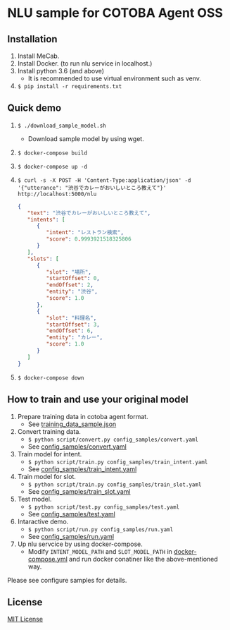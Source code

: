 # NLU sample for COTOBA Agent OSS

## Installation

1. Install MeCab.
1. Install Docker. (to run nlu service in localhost.)
1. Install python 3.6 (and above)
   - It is recommended to use virtual environment such as venv.
1. `$ pip install -r requirements.txt`

## Quick demo

1. `$ ./download_sample_model.sh`
   - Download sample model by using wget.
1. `$ docker-compose build`
1. `$ docker-compose up -d`
1. `$ curl -s -X POST -H 'Content-Type:application/json' -d '{"utterance": "渋谷でカレーがおいしいところ教えて"}' http://localhost:5000/nlu`

   ```json
   {
      "text": "渋谷でカレーがおいしいところ教えて",
      "intents": [
         {
            "intent": "レストラン検索",
            "score": 0.9993921518325806
         }
      ],
      "slots": [
         {
            "slot": "場所",
            "startOffset": 0,
            "endOffset": 2,
            "entity": "渋谷",
            "score": 1.0
         },
         {
            "slot": "料理名",
            "startOffset": 3,
            "endOffset": 6,
            "entity": "カレー",
            "score": 1.0
         }
      ]
   }
   ```

1. `$ docker-compose down`

## How to train and use your original model

1. Prepare training data in cotoba agent format.
   - See [training_data_sample.json](training_data_sample.json)
1. Convert training data.
   - `$ python script/convert.py config_samples/convert.yaml`
   - See [config_samples/convert.yaml](config_samples/convert.yaml)
1. Train model for intent.
   - `$ python script/train.py config_samples/train_intent.yaml`
   - See [config_samples/train_intent.yaml](config_samples/train_intent.yaml)
1. Train model for slot.
   - `$ python script/train.py config_samples/train_slot.yaml`
   - See [config_samples/train_slot.yaml](config_samples/train_slot.yaml)
1. Test model.
   - `$ python script/test.py config_samples/test.yaml`
   - See [config_samples/test.yaml](config_samples/test.yaml)
1. Intaractive demo.
   - `$ python script/run.py config_samples/run.yaml`
   - See [config_samples/run.yaml](config_samples/run.yaml)
1. Up nlu servcice by using docker-compose.
   - Modify `INTENT_MODEL_PATH` and `SLOT_MODEL_PATH` in [docker-compose.yml](docker-compose.yml) and run docker conatiner like the above-mentioned way.

Please see configure samples for details.

## License

[MIT License](LICENSE)
